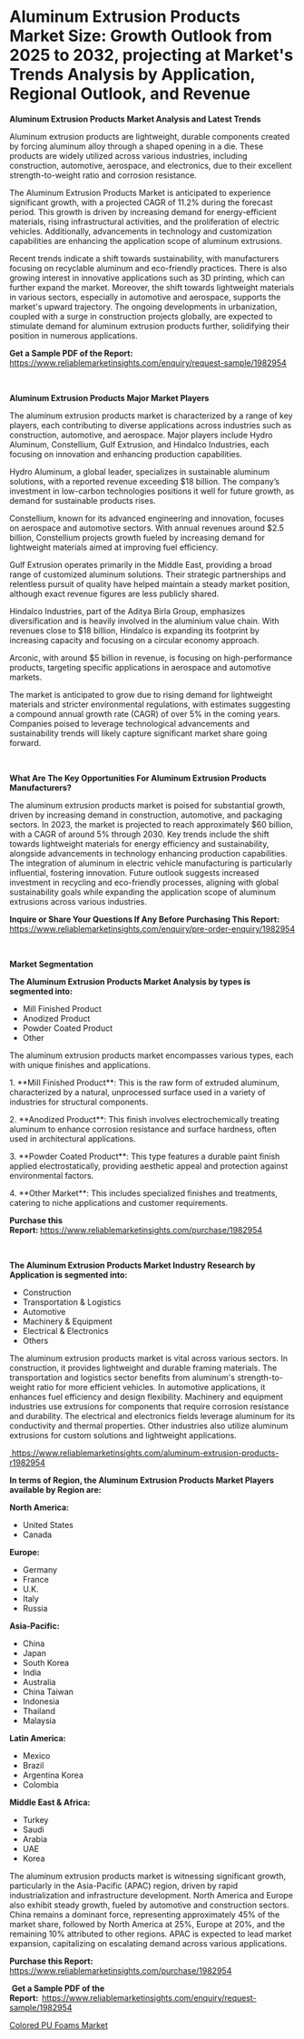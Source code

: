 <p><h1>Aluminum Extrusion Products Market Size: Growth Outlook from 2025 to 2032, projecting at Market's Trends Analysis by Application, Regional Outlook, and Revenue</h1></p><p><strong>Aluminum Extrusion Products Market Analysis and Latest Trends</strong></p>
<p><p>Aluminum extrusion products are lightweight, durable components created by forcing aluminum alloy through a shaped opening in a die. These products are widely utilized across various industries, including construction, automotive, aerospace, and electronics, due to their excellent strength-to-weight ratio and corrosion resistance.</p><p>The Aluminum Extrusion Products Market is anticipated to experience significant growth, with a projected CAGR of 11.2% during the forecast period. This growth is driven by increasing demand for energy-efficient materials, rising infrastructural activities, and the proliferation of electric vehicles. Additionally, advancements in technology and customization capabilities are enhancing the application scope of aluminum extrusions.</p><p>Recent trends indicate a shift towards sustainability, with manufacturers focusing on recyclable aluminum and eco-friendly practices. There is also growing interest in innovative applications such as 3D printing, which can further expand the market. Moreover, the shift towards lightweight materials in various sectors, especially in automotive and aerospace, supports the market's upward trajectory. The ongoing developments in urbanization, coupled with a surge in construction projects globally, are expected to stimulate demand for aluminum extrusion products further, solidifying their position in numerous applications.</p></p>
<p><strong>Get a Sample PDF of the Report:&nbsp;</strong> <a href="https://www.reliablemarketinsights.com/enquiry/request-sample/1982954?utm_campaign=3264&utm_medium=2&utm_source=Github&utm_content=ia&utm_term=01042025&utm_id=aluminum-extrusion-products">https://www.reliablemarketinsights.com/enquiry/request-sample/1982954</a></p>
<p>&nbsp;</p>
<p><strong>Aluminum Extrusion Products Major Market Players</strong></p>
<p><p>The aluminum extrusion products market is characterized by a range of key players, each contributing to diverse applications across industries such as construction, automotive, and aerospace. Major players include Hydro Aluminum, Constellium, Gulf Extrusion, and Hindalco Industries, each focusing on innovation and enhancing production capabilities.</p><p>Hydro Aluminum, a global leader, specializes in sustainable aluminum solutions, with a reported revenue exceeding $18 billion. The company’s investment in low-carbon technologies positions it well for future growth, as demand for sustainable products rises.</p><p>Constellium, known for its advanced engineering and innovation, focuses on aerospace and automotive sectors. With annual revenues around $2.5 billion, Constellium projects growth fueled by increasing demand for lightweight materials aimed at improving fuel efficiency.</p><p>Gulf Extrusion operates primarily in the Middle East, providing a broad range of customized aluminum solutions. Their strategic partnerships and relentless pursuit of quality have helped maintain a steady market position, although exact revenue figures are less publicly shared.</p><p>Hindalco Industries, part of the Aditya Birla Group, emphasizes diversification and is heavily involved in the aluminium value chain. With revenues close to $18 billion, Hindalco is expanding its footprint by increasing capacity and focusing on a circular economy approach.</p><p>Arconic, with around $5 billion in revenue, is focusing on high-performance products, targeting specific applications in aerospace and automotive markets. </p><p>The market is anticipated to grow due to rising demand for lightweight materials and stricter environmental regulations, with estimates suggesting a compound annual growth rate (CAGR) of over 5% in the coming years. Companies poised to leverage technological advancements and sustainability trends will likely capture significant market share going forward.</p></p>
<p>&nbsp;</p>
<p><strong>What Are The Key Opportunities For Aluminum Extrusion Products Manufacturers?</strong></p>
<p><p>The aluminum extrusion products market is poised for substantial growth, driven by increasing demand in construction, automotive, and packaging sectors. In 2023, the market is projected to reach approximately $60 billion, with a CAGR of around 5% through 2030. Key trends include the shift towards lightweight materials for energy efficiency and sustainability, alongside advancements in technology enhancing production capabilities. The integration of aluminum in electric vehicle manufacturing is particularly influential, fostering innovation. Future outlook suggests increased investment in recycling and eco-friendly processes, aligning with global sustainability goals while expanding the application scope of aluminum extrusions across various industries.</p></p>
<p><strong>Inquire or Share Your Questions If Any Before Purchasing This Report:</strong> <a href="https://www.reliablemarketinsights.com/enquiry/pre-order-enquiry/1982954?utm_campaign=3264&utm_medium=2&utm_source=Github&utm_content=ia&utm_term=01042025&utm_id=aluminum-extrusion-products">https://www.reliablemarketinsights.com/enquiry/pre-order-enquiry/1982954</a></p>
<p>&nbsp;</p>
<p><strong>Market Segmentation</strong></p>
<p><strong>The Aluminum Extrusion Products Market Analysis by types is segmented into:</strong></p>
<p><ul><li>Mill Finished Product</li><li>Anodized Product</li><li>Powder Coated Product</li><li>Other</li></ul></p>
<p><p>The aluminum extrusion products market encompasses various types, each with unique finishes and applications. </p><p>1. **Mill Finished Product**: This is the raw form of extruded aluminum, characterized by a natural, unprocessed surface used in a variety of industries for structural components.</p><p>2. **Anodized Product**: This finish involves electrochemically treating aluminum to enhance corrosion resistance and surface hardness, often used in architectural applications.</p><p>3. **Powder Coated Product**: This type features a durable paint finish applied electrostatically, providing aesthetic appeal and protection against environmental factors.</p><p>4. **Other Market**: This includes specialized finishes and treatments, catering to niche applications and customer requirements.</p></p>
<p><strong>Purchase this Report:&nbsp;</strong><a href="https://www.reliablemarketinsights.com/purchase/1982954?utm_campaign=3264&utm_medium=2&utm_source=Github&utm_content=ia&utm_term=01042025&utm_id=aluminum-extrusion-products">https://www.reliablemarketinsights.com/purchase/1982954</a></p>
<p>&nbsp;</p>
<p><strong>The Aluminum Extrusion Products Market Industry Research by Application is segmented into:</strong></p>
<p><ul><li>Construction</li><li>Transportation & Logistics</li><li>Automotive</li><li>Machinery & Equipment</li><li>Electrical & Electronics</li><li>Others</li></ul></p>
<p><p>The aluminum extrusion products market is vital across various sectors. In construction, it provides lightweight and durable framing materials. The transportation and logistics sector benefits from aluminum's strength-to-weight ratio for more efficient vehicles. In automotive applications, it enhances fuel efficiency and design flexibility. Machinery and equipment industries use extrusions for components that require corrosion resistance and durability. The electrical and electronics fields leverage aluminum for its conductivity and thermal properties. Other industries also utilize aluminum extrusions for custom solutions and lightweight applications.</p></p>
<p><a href="https://www.reliablemarketinsights.com/aluminum-extrusion-products-r1982954?utm_campaign=3264&utm_medium=2&utm_source=Github&utm_content=ia&utm_term=01042025&utm_id=aluminum-extrusion-products">&nbsp;https://www.reliablemarketinsights.com/aluminum-extrusion-products-r1982954</a></p>
<p><strong>In terms of Region, the Aluminum Extrusion Products Market Players available by Region are:</strong></p>
<p>
    <p> <strong> North America: </strong>
        <ul>
            <li>United States</li>
            <li>Canada</li>
        </ul>
        </p> 
    <p> <strong> Europe: </strong>
        <ul>
            <li>Germany</li>
            <li>France</li>
            <li>U.K.</li>
            <li>Italy</li>
            <li>Russia</li>
        </ul>
        </p> 
    <p> <strong> Asia-Pacific: </strong>
        <ul>
            <li>China</li>
            <li>Japan</li>
            <li>South Korea</li>
            <li>India</li>
            <li>Australia</li>
            <li>China Taiwan</li>
            <li>Indonesia</li>
            <li>Thailand</li>
            <li>Malaysia</li>
        </ul>
        </p> 
    <p> <strong> Latin America: </strong>
        <ul>
            <li>Mexico</li>
            <li>Brazil</li>
            <li>Argentina Korea</li>
            <li>Colombia</li>
        </ul>
        </p> 
    <p> <strong> Middle East & Africa: </strong>
        <ul>
            <li>Turkey</li>
            <li>Saudi</li>
            <li>Arabia</li>
            <li>UAE</li>
            <li>Korea</li>
        </ul>
    </p>
    </p>
<p><p>The aluminum extrusion products market is witnessing significant growth, particularly in the Asia-Pacific (APAC) region, driven by rapid industrialization and infrastructure development. North America and Europe also exhibit steady growth, fueled by automotive and construction sectors. China remains a dominant force, representing approximately 45% of the market share, followed by North America at 25%, Europe at 20%, and the remaining 10% attributed to other regions. APAC is expected to lead market expansion, capitalizing on escalating demand across various applications.</p></p>
<p><strong>Purchase this Report: </strong><a href="https://www.reliablemarketinsights.com/purchase/1982954?utm_campaign=3264&utm_medium=2&utm_source=Github&utm_content=ia&utm_term=01042025&utm_id=aluminum-extrusion-products">https://www.reliablemarketinsights.com/purchase/1982954</a></p>
<p>&nbsp;<strong>Get a Sample PDF of the Report:&nbsp;&nbsp;</strong><a href="https://www.reliablemarketinsights.com/enquiry/request-sample/1982954?utm_campaign=3264&utm_medium=2&utm_source=Github&utm_content=ia&utm_term=01042025&utm_id=aluminum-extrusion-products">https://www.reliablemarketinsights.com/enquiry/request-sample/1982954</a></p>
<p><strong></strong></p>
<p><p><a href="https://github.com/leijavaagexo/Market-Research-Report-List-1/blob/main/colored-pu-foams-market.md?utm_campaign=3264&utm_medium=2&utm_source=Github&utm_content=ia&utm_term=01042025&utm_id=aluminum-extrusion-products">Colored PU Foams Market</a></p></p>